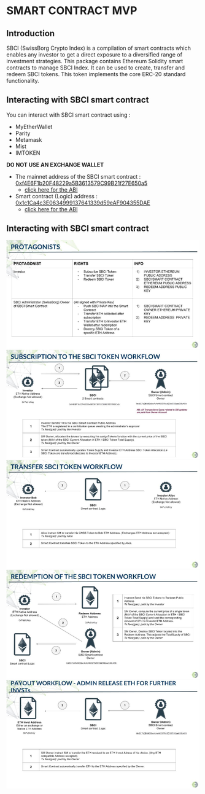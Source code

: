 # SMART CONTRACT MVP

## Introduction

SBCI (SwissBorg Crypto Index) is a compilation of smart contracts which enables any investor to get a direct exposure to a diversified range of investment strategies. 
This package contains Ethereum Solidity smart contracts to manage SBCI Index. It can be used to create, transfer and redeem SBCI tokens. This token implements the core ERC-20 standard functionality.

## Interacting with SBCI smart contract

You can interact with SBCI smart contract using :
* MyEtherWallet
* Parity
* Metamask
* Mist
* IMTOKEN

**DO NOT USE AN EXCHANGE WALLET**

* The mainnet address of the SBCI smart contract : [0xf4E6F1b20F48229a5B3613579C99B21f27E650a5](https://etherscan.io/address/0xf4e6f1b20f48229a5b3613579c99b21f27e650a5)
    * [click here for the ABI](https://raw.githubusercontent.com/SwissBorg/sbci-token/master/bin/contracts/Token.abi)
* Smart contract (Logic) address : [0x1c1Ca4c3E0634999137641339d59eAF904355DAE](https://etherscan.io/address/0x1c1Ca4c3E0634999137641339d59eAF904355DAE)
    * [click here for the ABI](https://raw.githubusercontent.com/SwissBorg/sbci-token/master/bin/contracts/TokenLogic.abi)

## Interacting with SBCI smart contract

![Slide 1](docs/interact01.jpg?raw=true "Slide 1")
![Slide 2](docs/interact02.jpg?raw=true "Slide 2")
![Slide 3](docs/interact03.jpg?raw=true "Slide 3")
![Slide 4](docs/interact04.jpg?raw=true "Slide 4")
![Slide 5](docs/interact05.jpg?raw=true "Slide 5")